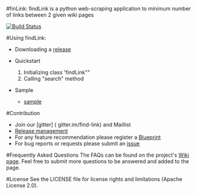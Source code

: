 #finLink:
findLink is a python web-scraping application to minimum number of links between 2 given wiki pages

[![Build Status](https://travis-ci.org/tranlyvu/find-link.svg?branch=master)](https://travis-ci.org/tranlyvu/find-link)

#Using findLink:
*   Downloading a [release](https://github.com/tranlyvu/find-link)

*	Quickstart
	1.	Initializing class 'findLink""
	2.	Calling "search" method
	
*	Sample
	*	[sample](https://github.com/tranlyvu/findLink/sample.py)
	
#Contribution
*  Join our [gitter] ( gitter.im/find-link) and Maillist
*  [Release management](https://launchpad.net/findlink)    
*  For any feature recommendation please register a [Blueprint](https://blueprints.launchpad.net/findlink)
*  For bug reports or requests please submit an [issue](https://github.com/tranlyvu/find-link/issues)

#Frequently Asked Questions
The FAQs can be found on the project's [Wiki page](https://github.com/tranlyvu/find-link/wiki). Feel free to submit more questions to be answered and added to the page.

#License
See the LICENSE file for license rights and limitations (Apache License 2.0).
